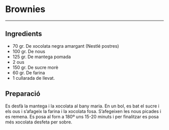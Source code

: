 # Brownies

---

## Ingredients
* 70 gr. De xocolata negra amargant (Nestlé postres)
* 100 gr. De nous
* 125 gr. De mantega pomada
* 2 ous
* 150 gr. De sucre morè
* 60 gr. De farina
* 1 cullarada de llevat.

## Preparació
Es desfà la mantega i la xocolata al bany maria. En un bol, es bat el sucre i els ous i s’afageix la farina i la xocolata fosa. S’afegeixen les nous picades i es remena. Es posa al forn a 180º uns 15-20 minuts i per finalitzar es posa més xocolata desfeta per sobre.
